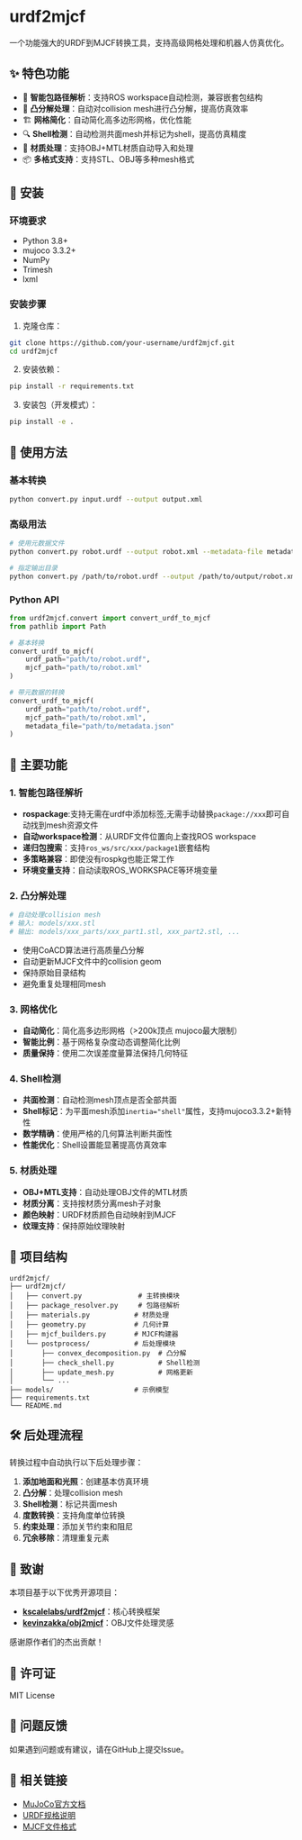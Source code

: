

# urdf2mjcf

一个功能强大的URDF到MJCF转换工具，支持高级网格处理和机器人仿真优化。

## ✨ 特色功能

- 🔄 **智能包路径解析**：支持ROS workspace自动检测，兼容嵌套包结构
- 🎯 **凸分解处理**：自动对collision mesh进行凸分解，提高仿真效率
- 🏗️ **网格简化**：自动简化高多边形网格，优化性能
- 🔍 **Shell检测**：自动检测共面mesh并标记为shell，提高仿真精度
- 🎨 **材质处理**：支持OBJ+MTL材质自动导入和处理
- 📦 **多格式支持**：支持STL、OBJ等多种mesh格式

## 🚀 安装

### 环境要求

- Python 3.8+
- mujoco 3.3.2+
- NumPy
- Trimesh
- lxml

### 安装步骤

1. 克隆仓库：
```bash
git clone https://github.com/your-username/urdf2mjcf.git
cd urdf2mjcf
```

2. 安装依赖：
```bash
pip install -r requirements.txt
```

3. 安装包（开发模式）：
```bash
pip install -e .
```

## 📖 使用方法

### 基本转换

```bash
python convert.py input.urdf --output output.xml
```

### 高级用法

```bash
# 使用元数据文件
python convert.py robot.urdf --output robot.xml --metadata-file metadata.json

# 指定输出目录
python convert.py /path/to/robot.urdf --output /path/to/output/robot.xml
```

### Python API

```python
from urdf2mjcf.convert import convert_urdf_to_mjcf
from pathlib import Path

# 基本转换
convert_urdf_to_mjcf(
    urdf_path="path/to/robot.urdf",
    mjcf_path="path/to/robot.xml"
)

# 带元数据的转换
convert_urdf_to_mjcf(
    urdf_path="path/to/robot.urdf",
    mjcf_path="path/to/robot.xml",
    metadata_file="path/to/metadata.json"
)
```

## 🔧 主要功能

### 1. 智能包路径解析

- **rospackage**:支持无需在urdf中添加<mujoco>标签,无需手动替换`package://xxx`即可自动找到mesh资源文件
- **自动workspace检测**：从URDF文件位置向上查找ROS workspace
- **递归包搜索**：支持`ros_ws/src/xxx/package1`嵌套结构
- **多策略兼容**：即使没有rospkg也能正常工作
- **环境变量支持**：自动读取ROS_WORKSPACE等环境变量

### 2. 凸分解处理

```python
# 自动处理collision mesh
# 输入: models/xxx.stl
# 输出: models/xxx_parts/xxx_part1.stl, xxx_part2.stl, ...
```

- 使用CoACD算法进行高质量凸分解
- 自动更新MJCF文件中的collision geom
- 保持原始目录结构
- 避免重复处理相同mesh

### 3. 网格优化

- **自动简化**：简化高多边形网格（>200k顶点 mujoco最大限制）
- **智能比例**：基于网格复杂度动态调整简化比例
- **质量保持**：使用二次误差度量算法保持几何特征

### 4. Shell检测

- **共面检测**：自动检测mesh顶点是否全部共面
- **Shell标记**：为平面mesh添加`inertia="shell"`属性，支持mujoco3.3.2+新特性
- **数学精确**：使用严格的几何算法判断共面性
- **性能优化**：Shell设置能显著提高仿真效率

### 5. 材质处理

- **OBJ+MTL支持**：自动处理OBJ文件的MTL材质
- **材质分离**：支持按材质分离mesh子对象
- **颜色映射**：URDF材质颜色自动映射到MJCF
- **纹理支持**：保持原始纹理映射

## 📁 项目结构

```
urdf2mjcf/
├── urdf2mjcf/
│   ├── convert.py              # 主转换模块
│   ├── package_resolver.py     # 包路径解析
│   ├── materials.py           # 材质处理
│   ├── geometry.py            # 几何计算
│   ├── mjcf_builders.py       # MJCF构建器
│   └── postprocess/           # 后处理模块
│       ├── convex_decomposition.py  # 凸分解
│       ├── check_shell.py           # Shell检测
│       ├── update_mesh.py           # 网格更新
│       └── ...
├── models/                    # 示例模型
├── requirements.txt
└── README.md
```

## 🛠️ 后处理流程

转换过程中自动执行以下后处理步骤：

1. **添加地面和光照**：创建基本仿真环境
2. **凸分解**：处理collision mesh
3. **Shell检测**：标记共面mesh
4. **度数转换**：支持角度单位转换
5. **约束处理**：添加关节约束和阻尼
6. **冗余移除**：清理重复元素

## 🤝 致谢

本项目基于以下优秀开源项目：

- **[kscalelabs/urdf2mjcf](https://github.com/kscalelabs/urdf2mjcf)**：核心转换框架
- **[kevinzakka/obj2mjcf](https://github.com/kevinzakka/obj2mjcf)**：OBJ文件处理灵感

感谢原作者们的杰出贡献！

## 📄 许可证

MIT License

## 🐛 问题反馈

如果遇到问题或有建议，请在GitHub上提交Issue。

## 🔗 相关链接

- [MuJoCo官方文档](https://mujoco.readthedocs.io/)
- [URDF规格说明](http://wiki.ros.org/urdf)
- [MJCF文件格式](https://mujoco.readthedocs.io/en/latest/XMLreference.html)
